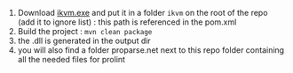 1. Download [ikvm.exe](https://netcologne.dl.sourceforge.net/project/ikvm/ikvm/7.2.4630.5/ikvmbin-7.2.4630.5.zip) and put it in a folder `ikvm` on the root of the repo (add it to ignore list) : this path is referenced in the pom.xml
2. Build the project : `mvn clean package`
3. the .dll is generated in the output dir
4. you will also find a folder proparse.net next to this repo folder containing all the needed files for prolint